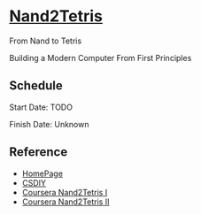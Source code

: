 # [Nand2Tetris](https://www.nand2tetris.org/)

From Nand to Tetris

Building a Modern Computer From First Principles

## Schedule
Start Date: TODO

Finish Date: Unknown


## Reference
- [HomePage](https://www.nand2tetris.org/course)
- [CSDIY](https://csdiy.wiki/%E4%BD%93%E7%B3%BB%E7%BB%93%E6%9E%84/N2T/)
- [Coursera Nand2Tetris I](https://www.coursera.org/learn/build-a-computer/home/)
- [Coursera Nand2Tetris II](https://www.coursera.org/learn/nand2tetris2/home/)
